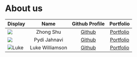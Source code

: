 # About us

Display | Name | Github Profile | Portfolio 
--------|:----:|:--------------:|:---------:
![](https://via.placeholder.com/100.png?text=Photo) | Zhong Shu | [Github](https://github.com/shuu4/) | [Portfolio](docs/team/shuu4.md)
![](https://via.placeholder.com/100.png?text=Photo) | Pydi Jahnavi | [Github](https://github.com/pjahn31) | [Portfolio](docs/team/pjahn31.md)
![Luke](https://static.wikia.nocookie.net/meme-cats/images/c/ca/El_Gato_Original.png/revision/latest?cb=20240125003752) | Luke Williamson | [Github](https://github.com/gitHST) | [Portfolio](docs/team/githst.md)

